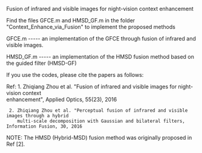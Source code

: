 Fusion of infrared and visible images for night-vision context enhancement

Find the files GFCE.m and HMSD_GF.m in the folder "Context_Enhance_via_Fusion" to implement 
the proposed methods

GFCE.m ----- an implementation of the GFCE through fusion of infrared and visible images.

HMSD_GF.m ----- an implementation of the HMSD fusion method based on the guided filter (HMSD-GF)

If you use the codes, please cite the papers as follows:

Ref: 1. Zhiqiang Zhou et al. "Fusion of infrared and visible images for night-vision context  
            enhancement", Applied Optics, 55(23), 2016
            
     2. Zhiqiang Zhou et al. "Perceptual fusion of infrared and visible images through a hybrid
        multi-scale decomposition with Gaussian and bilateral filters, Information Fusion, 30, 2016
    
NOTE: The HMSD (Hybrid-MSD) fusion method was originally proposed in Ref [2].  
